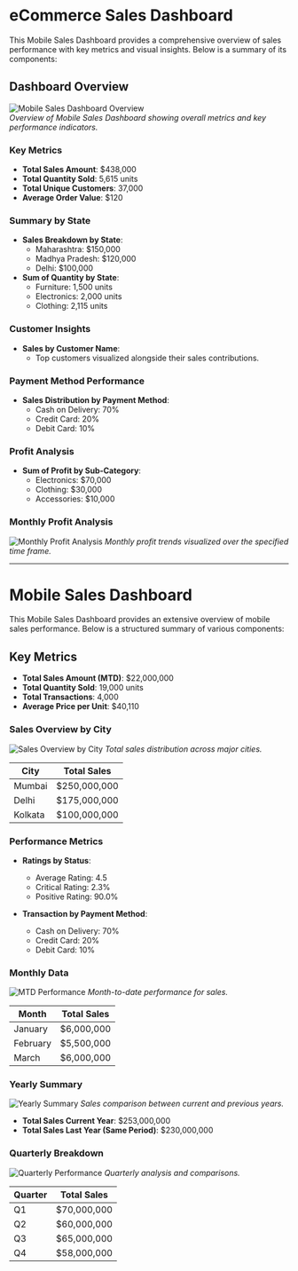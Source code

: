 # eCommerce Sales Dashboard

This Mobile Sales Dashboard provides a comprehensive overview of sales performance with key metrics and visual insights. Below is a summary of its components:

## Dashboard Overview

![Mobile Sales Dashboard Overview](https://example.com/path/to/overview_image.png)  
*Overview of Mobile Sales Dashboard showing overall metrics and key performance indicators.*

### Key Metrics
- **Total Sales Amount**: $438,000
- **Total Quantity Sold**: 5,615 units
- **Total Unique Customers**: 37,000
- **Average Order Value**: $120

### Summary by State
- **Sales Breakdown by State**:
  - Maharashtra: $150,000
  - Madhya Pradesh: $120,000
  - Delhi: $100,000
- **Sum of Quantity by State**:
  - Furniture: 1,500 units
  - Electronics: 2,000 units
  - Clothing: 2,115 units

### Customer Insights
- **Sales by Customer Name**:
  - Top customers visualized alongside their sales contributions.
  
### Payment Method Performance
- **Sales Distribution by Payment Method**:
  - Cash on Delivery: 70%
  - Credit Card: 20%
  - Debit Card: 10%
  
### Profit Analysis
- **Sum of Profit by Sub-Category**:
  - Electronics: $70,000
  - Clothing: $30,000
  - Accessories: $10,000

### Monthly Profit Analysis
![Monthly Profit Analysis](https://example.com/path/to/monthly_profit_image.png)
*Monthly profit trends visualized over the specified time frame.*

---

# Mobile Sales Dashboard

This Mobile Sales Dashboard provides an extensive overview of mobile sales performance. Below is a structured summary of various components:

## Key Metrics
- **Total Sales Amount (MTD)**: $22,000,000
- **Total Quantity Sold**: 19,000 units
- **Total Transactions**: 4,000
- **Average Price per Unit**: $40,110

### Sales Overview by City
![Sales Overview by City](https://example.com/path/to/sales_overview_image.png)
*Total sales distribution across major cities.*

| City      | Total Sales      |
|-----------|------------------|
| Mumbai    | $250,000,000     |
| Delhi     | $175,000,000     |
| Kolkata   | $100,000,000     |

### Performance Metrics
- **Ratings by Status**:
  - Average Rating: 4.5
  - Critical Rating: 2.3%
  - Positive Rating: 90.0%

- **Transaction by Payment Method**:
  - Cash on Delivery: 70%
  - Credit Card: 20%
  - Debit Card: 10%

### Monthly Data
![MTD Performance](https://example.com/path/to/mtd_performance_image.png)
*Month-to-date performance for sales.*

| Month       | Total Sales      |
|-------------|------------------|
| January     | $6,000,000       |
| February    | $5,500,000       |
| March       | $6,000,000       |

### Yearly Summary
![Yearly Summary](https://example.com/path/to/yearly_summary_image.png)
*Sales comparison between current and previous years.*

- **Total Sales Current Year**: $253,000,000
- **Total Sales Last Year (Same Period)**: $230,000,000

### Quarterly Breakdown
![Quarterly Performance](https://example.com/path/to/quarterly_performance_image.png)
*Quarterly analysis and comparisons.*

| Quarter    | Total Sales         |
|------------|---------------------|
| Q1         | $70,000,000         |
| Q2         | $60,000,000         |
| Q3         | $65,000,000         |
| Q4         | $58,000,000         |


